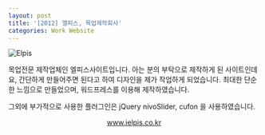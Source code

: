```yaml
---
layout: post
title: '[2012] 엘피스, 목업제작회사'
categories: Work Website
---
```

![Elpis](/content/images/2013/Nov/ielpis_0.png)

목업전문 제작업체인 엘피스사이트입니다. 아는 분의 부탁으로 제작하게 된 사이트인데요, 간단하게 만들어주면 된다고 하여 디자인을 제가 작업하게 되었습니다. 최대한 단순한 느낌으로 만들었으며, 워드프레스를 이용해 제작하였습니다.

그외에 부가적으로 사용한 플러그인은 jQuery nivoSlider, cufon 을 사용하였습니다.

<p style="text-align: center;"><a href="http://www.ielpis.co.kr" target="_blank">www.ielpis.co.kr</a><br>
</p>

